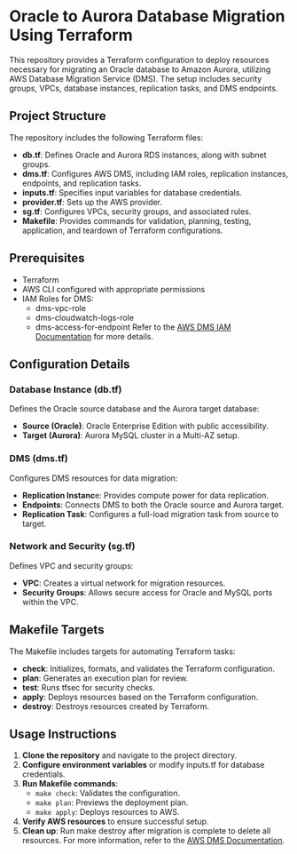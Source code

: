# Oracle to Aurora Database Migration Using Terraform

This repository provides a Terraform configuration to deploy resources necessary for migrating an Oracle database to Amazon Aurora, utilizing AWS Database Migration Service (DMS). The setup includes security groups, VPCs, database instances, replication tasks, and DMS endpoints.

## Project Structure
The repository includes the following Terraform files:

- **db.tf**: Defines Oracle and Aurora RDS instances, along with subnet groups.
- **dms.tf**: Configures AWS DMS, including IAM roles, replication instances, endpoints, and replication tasks.
- **inputs.tf**: Specifies input variables for database credentials.
- **provider.tf**: Sets up the AWS provider.
- **sg.tf**: Configures VPCs, security groups, and associated rules.
- **Makefile**: Provides commands for validation, planning, testing, application, and teardown of Terraform configurations.

## Prerequisites
- Terraform
- AWS CLI configured with appropriate permissions
- IAM Roles for DMS:
    - dms-vpc-role
    - dms-cloudwatch-logs-role
    - dms-access-for-endpoint
Refer to the [AWS DMS IAM Documentation](https://docs.aws.amazon.com/dms/latest/userguide/security-iam.html#CHAP_Security.APIRole) for more details.

## Configuration Details
### Database Instance (db.tf)
Defines the Oracle source database and the Aurora target database:

- **Source (Oracle)**: Oracle Enterprise Edition with public accessibility.
- **Target (Aurora)**: Aurora MySQL cluster in a Multi-AZ setup.

### DMS (dms.tf)
Configures DMS resources for data migration:

- **Replication Instanc**e: Provides compute power for data replication.
- **Endpoints**: Connects DMS to both the Oracle source and Aurora target.
- **Replication Task**: Configures a full-load migration task from source to target.

### Network and Security (sg.tf)
Defines VPC and security groups:

- **VPC**: Creates a virtual network for migration resources.
- **Security Groups**: Allows secure access for Oracle and MySQL ports within the VPC.

## Makefile Targets
The Makefile includes targets for automating Terraform tasks:

- **check**: Initializes, formats, and validates the Terraform configuration.
- **plan**: Generates an execution plan for review.
- **test**: Runs tfsec for security checks.
- **apply**: Deploys resources based on the Terraform configuration.
- **destroy**: Destroys resources created by Terraform.

## Usage Instructions
1. **Clone the repository** and navigate to the project directory.
2. **Configure environment variables** or modify inputs.tf for database credentials.
3. **Run Makefile commands**:
    - `make check`: Validates the configuration.
    - `make plan`: Previews the deployment plan.
    - `make apply`: Deploys resources to AWS.
4. **Verify AWS resources** to ensure successful setup.
5. **Clean up**: Run make destroy after migration is complete to delete all resources.
For more information, refer to the [AWS DMS Documentation](https://docs.aws.amazon.com/dms/latest/userguide/Welcome.html).
